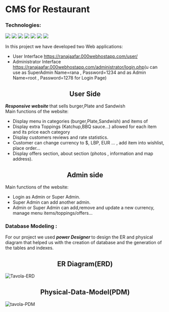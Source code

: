 # CMS for Restaurant
### Technologies:

<img src="https://img.shields.io/badge/-PHP-5F259F?logo=PHP&logoColor=fff" />   <img src="https://img.shields.io/badge/-HTML-19A974?logo=html5&logoColor=fff" />
<img src="https://img.shields.io/badge/-CSS-1BA0D7?logo=css3&logoColor=fff" />
<img src="https://img.shields.io/badge/-JavaScript-FC4C02?logo=JavaScript&logoColor=fff" />
<img src="https://img.shields.io/badge/-Batch%20File-68A51C?logo=Batch%20File&logoColor=fff" />
<img src="https://img.shields.io/badge/-MySQL-1572b6?logo=MySQL&logoColor=fff" />
<img src="https://img.shields.io/badge/-Power%20Designer-EF4223?logo=Power%20Designer&logoColor=fff" />

In this project we have developed two Web applications:
- User Interface   <a href="https://ranajaafar.000webhostapp.com/user/" >https://ranajaafar.000webhostapp.com/user/</a>
- Administrator Interface  <a href="https://ranajaafar.000webhostapp.com/administrator/login.php" >https://ranajaafar.000webhostapp.com/administrator/login.php</a>(u can use as SuperAdmin Name=rana , Password=1234 and as Admin Name=root , Password=1278 for Login Page)
 
<h2 align="center" >User Side</h2>
<b><i>Responsive website </i></b>that sells burger,Plate and Sandwish<br/>
Main functions of the website:



- Display menu in categories (burger,Plate,Sandwish) and items of 
- Display extra Toppings (Katchup,BBQ sauce...) allowed for each item and its price each category
- Display customers reviews and rate statistics.
- Customer can change currency to $, LBP, EUR ... , add item into wishlist, place order...
- Display offers section, about section (photos , information and map address).
<h2 align="center" >Admin side</h2>
Main functions of the website:



- Login as Admin or Super Admin.
- Super Admin can add another admin.
- Admin or Super Admin can add,remove and update a new currency, manage menu items/toppings/offers...


### Database Modeling :
For our project we used <b> <I>power Designer</I> </b> to design the ER and physical diagram that helped us with the creation of database and the generation of the tables and indexes. 

<h2 align="center" >ER Diagram(ERD)</h2>


![Tavola-ERD](https://user-images.githubusercontent.com/110610925/183242854-f4496936-e270-417d-a373-2f087c8944b5.png)


<h2 align="center" >Physical-Data-Model(PDM)</h2>


![tavola-PDM](https://user-images.githubusercontent.com/110610925/183242865-d0b6bf36-01d6-4b4e-a0ad-d69bfe41bbce.png)
